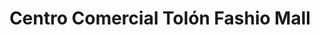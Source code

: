 ---
title: "Centro Comercial Tolón Fashio Mall"
url: /caracas/centro-comercial-tolon-fashio-mall/
shop: Einkaufszentrum
---